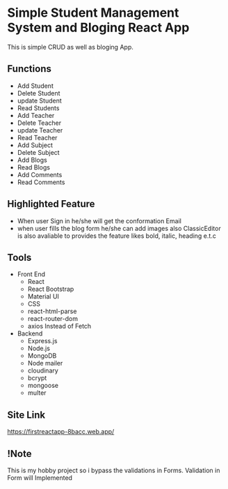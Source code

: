 # Simple Student Management System and Bloging React App
This is simple CRUD as well as bloging App. 
## Functions 
* Add Student
* Delete Student
* update Student
* Read Students
* Add Teacher
* Delete Teacher
* update Teacher
* Read Teacher
* Add Subject
* Delete Subject
* Add Blogs 
* Read Blogs
* Add Comments 
* Read Comments
## Highlighted Feature 
  * When user Sign in he/she will get the conformation Email
  * when user fills the blog form he/she can add images also ClassicEditor is also avaliable to provides the feature likes bold, italic, heading e.t.c
## Tools
* Front End
  * React
  * React Bootstrap
  * Material UI
  * CSS
  * react-html-parse
  * react-router-dom
  * axios
    Instead of Fetch
* Backend 
  * Express.js
  * Node.js
  * MongoDB
  * Node mailer
  * cloudinary 
  * bcrypt
  * mongoose 
  * multer
## Site Link  
https://firstreactapp-8bacc.web.app/
## !Note
This is my hobby project so i bypass the validations in Forms. Validation in Form will Implemented 
